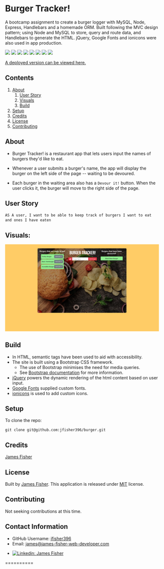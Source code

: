 # Burger Tracker!

A bootcamp assignment to create a burger logger with MySQL, Node, Express, Handlebars and a homemade ORM. Built following the MVC design pattern; using Node and MySQL to store, query and route data, and Handlebars to generate the HTML.  jQuery, Google Fonts and ionicons were also used in app production.

<p>
    <img src="https://img.shields.io/badge/-HTML-yellow" />
    <img src="https://img.shields.io/badge/-CSS-lightgrey" />
    <img src="https://img.shields.io/badge/-JavaScript-blue" />
    <img src="https://img.shields.io/badge/-jQuery-red" />
    <img src="https://img.shields.io/badge/-Handlebars-yellowgreen" />
    <img src="https://img.shields.io/badge/-Express-blueviolet" />
    <img src="https://img.shields.io/badge/mySQL-orange"  />
    <img src="https://img.shields.io/badge/-node.js-green" />
</p>
 

[A deployed version can be viewed here.](https://stark-badlands-92104.herokuapp.com/)

## Contents

1. [About](#about)
    1. [User Story](#user%20story)
    2. [Visuals](#visuals)
    3. [Build](#build)
2. [Setup](#setup)
3. [Credits](#credits)
4. [License](#license)
5. [Contributing](#contributing)

## About

* Burger Tracker! is a restaurant app that lets users input the names of burgers they'd like to eat.

* Whenever a user submits a burger's name, the app will display the burger on the left side of the page -- waiting to be devoured.

* Each burger in the waiting area also has a `Devour it!` button. When the user clicks it, the burger will move to the right side of the page.

## User Story

    AS A user, I want to be able to keep track of burgers I want to eat and ones I have eaten
    


## Visuals:


![Screenshot of page](/media/burger-tracker.png)


## Build

* In HTML, semantic tags have been used to aid with accessibility.
* The site is built using a Bootstrap CSS framework.
   * The use of Bootstrap minimises the need for media queries. 
   * See [Bootstrap documentation](https://getbootstrap.com/docs/4.6/getting-started/introduction/) for more information.
* [jQuery](https://api.jquery.com/) powers the dynamic rendering of the html content based on user input.
* [Google Fonts](https://fonts.google.com/) supplied custom fonts.
* [ionicons](https://ionicons.com/) is used to add custom icons.

## Setup

To clone the repo:
```
git clone git@github.com:jfisher396/burger.git
``` 

## Credits

[James Fisher](https://github.com/jfisher396)

## License

Built by [James Fisher](https://james-fisher-web-developer.herokuapp.com/).
This application is released under [MIT](assets/LICENSE.txt) license.

## Contributing

Not seeking contributions at this time.

## Contact Information

  * GitHub Username: [jfisher396](https://github.com/jfisher396)
  * Email: james@james-fisher-web-developer.com
  * <p>
    <a href="https://www.linkedin.com/in/jamesfisher-webdev/"><img alt="Linkedin: James Fisher" src="https://img.shields.io/badge/LinkedIn-0077B5?style=for-the-badge&logo=linkedin&logoColor=white" target="_blank" /></a>
    </p>


==========
